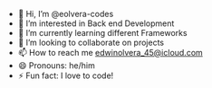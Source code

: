- 👋 Hi, I’m @eolvera-codes
- 👀 I’m interested in Back end Development
- 🌱 I’m currently learning different Frameworks
- 💞️ I’m looking to collaborate on projects
- 📫 How to reach me edwinolvera_45@icloud.com
- 😄 Pronouns: he/him
- ⚡ Fun fact: I love to code!

<!---
eolvera-codes/eolvera-codes is a ✨ special ✨ repository because its `README.md` (this file) appears on your GitHub profile.
You can click the Preview link to take a look at your changes.
--->
